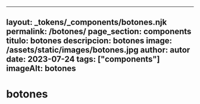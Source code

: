 
---
layout: _tokens/_components/botones.njk
permalink: /botones/
page_section: components
titulo: botones
descripcion: botones
image: /assets/static/images/botones.jpg
author: autor
date: 2023-07-24 
tags: ["components"]
imageAlt: botones
---
# botones

